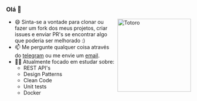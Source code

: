 ### Olá 👋

<img align="right" width=200px alt="Totoro" src="https://media0.giphy.com/media/s70kI367fdP7LsQdTn/giphy.gif?cid=790b7611d7c143617b768952b26f1585ab63bd2648cfad96&rid=giphy.gif&ct=s" />

- 😄 Sinta-se a vontade para clonar ou fazer um fork dos meus projetos, criar issues e enviar PR's se encontrar algo que poderia ser melhorado :)
- 📫 Me pergunte qualquer coisa através do [telegram](https://t.me/danieljoris) ou me envie um [email](mailto:joris.daniel@protonmail.com).
- 🐱‍💻 Atualmente focado em estudar sobre:
  - REST API's 
  - Design Patterns 
  - Clean Code
  - Unit tests 
  - Docker
